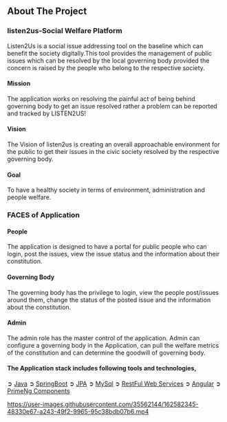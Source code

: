 ## About The Project

### listen2us-Social Welfare Platform
Listen2Us is a social issue addressing tool on the baseline which can benefit the society digitally.This tool provides the management of public issues  which can be
resolved by the local governing body provided the concern is raised by the people who belong to the respective society.

#### Mission 
The application works on resolving the painful act of being behind governing body to get an issue resolved rather a problem can be reported and tracked by  LISTEN2US!

#### Vision 
The Vision of listen2us is creating an overall approachable environment for the public to get their issues in the civic society resolved by the respective
governing body.

#### Goal
To have a healthy society in terms of environment, administration and people welfare. 


### FACES of Application

#### People
The application is designed to have a portal for public people who can login, post the issues, view the issue status and the information about their constitution.

#### Governing Body
The governing body has the privilege to login, view the people post/issues around them, change the status of the posted issue and the information about the constitution.

#### Admin
The admin role has the master control of the application. Admin can configure a governing body in the Application, can pull the welfare metrics of the
constitution and can determine the goodwill of governing body. 

#### The Application stack includes following tools and technologies,

➲ [Java](https://docs.oracle.com/javase/tutorial/)
➲ [SpringBoot](https://spring.io/projects/spring-boot)
➲ [JPA](https://spring.io/projects/spring-data-jpa)
➲ [MySql](https://www.mysqltutorial.org/)
➲ [RestFul Web Services](https://spring.io/guides/gs/rest-service/)
➲ [Angular](https://angular.io/)
➲ [PrimeNg Components](https://www.primefaces.org/primeng/#/setup)



https://user-images.githubusercontent.com/35562144/162582345-48330e67-a243-49f2-9965-95c38bdb07b6.mp4

